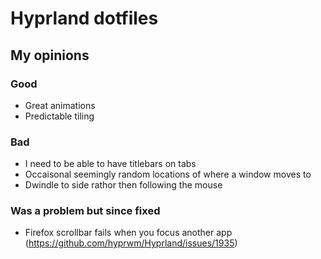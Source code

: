 # Hyprland dotfiles
## My opinions
### Good
 - Great animations
 - Predictable tiling
### Bad
 - I need to be able to have titlebars on tabs
 - Occaisonal seemingly random locations of where a window moves to
 - Dwindle to side rathor then following the mouse
### Was a problem but since fixed
  - Firefox scrollbar fails when you focus another app (https://github.com/hyprwm/Hyprland/issues/1935)
